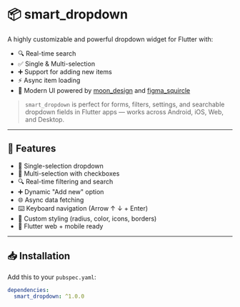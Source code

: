 # 📦 smart_dropdown

A highly customizable and powerful dropdown widget for Flutter with:

- 🔍 Real-time search
- ✅ Single & Multi-selection
- ➕ Support for adding new items
- ⚡ Async item loading
- 🎨 Modern UI powered by [moon_design](https://pub.dev/packages/moon_design) and [figma_squircle](https://pub.dev/packages/figma_squircle)

> `smart_dropdown` is perfect for forms, filters, settings, and searchable dropdown fields in Flutter apps — works across Android, iOS, Web, and Desktop.

---

## 🚀 Features

- 🔹 Single-selection dropdown
- 🔸 Multi-selection with checkboxes
- 🔍 Real-time filtering and search
- ➕ Dynamic "Add new" option
- 🌐 Async data fetching
- ⌨️ Keyboard navigation (Arrow ↑ ↓ + Enter)
- 🧩 Custom styling (radius, color, icons, borders)
- 📱 Flutter web + mobile ready

---

## 📥 Installation

Add this to your `pubspec.yaml`:

```yaml
dependencies:
  smart_dropdown: ^1.0.0
```